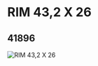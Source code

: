 # RIM 43,2 X 26
## 41896
![RIM 43,2 X 26](https://lc-www-live-s.legocdn.com/media/bricks/5/2/4180144.jpg)